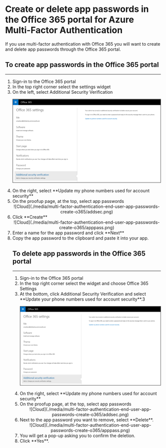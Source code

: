 <properties 
    pageTitle="Create app passwords in the Office 365 portal for Azure Multi-Factor Authentication" 
    description="This page shows users how they can create additional app passwords in the Office 365 portal." 
    services="multi-factor-authentication" 
    documentationCenter="" 
    authors="billmath" 
    manager="stevenp" 
    editor="curtland"/>

<tags 
    ms.service="multi-factor-authentication" 
    ms.workload="identity" 
    ms.tgt_pltfrm="na" 
    ms.devlang="na" 
    ms.topic="article" 
    ms.date="11/19/2015" 
    ms.author="billmath"/>

# Create or delete app passwords in the Office 365 portal for Azure Multi-Factor Authentication

If you use multi-factor authentication with Office 365 you will want to create and delete app passwords through the Office 365 portal.

## To create app passwords in the Office 365 portal
--------------------------------------------------------------------------------

<ol>
<li>Sign-in to the Office 365 portal</li>
<li>In the top right corner select the settings widget</li>
<li>On the left, select Additional Security Verification</li>

![Cloud](./media/multi-factor-authentication-end-user-app-passwords-create-o365/security.png)

<li>On the right, select **Update my phone numbers used for account security**</li>
<li>On the proofup page, at the top, select app passwords</li>

<center>![Cloud](./media/multi-factor-authentication-end-user-app-passwords-create-o365/addsec.png)</center>

<li>Click **Create**</li>


<center>![Cloud](./media/multi-factor-authentication-end-user-app-passwords-create-o365/apppass.png)</center>

<li>Enter a name for the app password and click **Next**</li>
<li>Copy the app password to the clipboard and paste it into your app.</li>



## To delete app passwords in the Office 365 portal
--------------------------------------------------------------------------------

<ol>
<li>Sign-in to the Office 365 portal</li>
<li>In the top right corner select the widget and choose Office 365 Settings</li>
<li>At the bottom, click Additional Security Verification and select **Update your phone numbers used for account security**.3</li>

![Cloud](./media/multi-factor-authentication-end-user-app-passwords-create-o365/security.png)

<li>On the right, select **Update my phone numbers used for account security**</li>
<li>On the proofup page, at the top, select app passwords</li>

<center>![Cloud](./media/multi-factor-authentication-end-user-app-passwords-create-o365/addsec.png)</center>

<li>Next to the app password you want to remove, select **Delete**.</li>


<center>![Cloud](./media/multi-factor-authentication-end-user-app-passwords-create-o365/apppass.png)</center>

<li>You will get a pop-up asking you to confirm the deletion.</li>
<li>Click **Yes**.</li>



 
 
